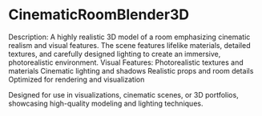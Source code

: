 # CinematicRoomBlender3D
Description: A highly realistic 3D model of a room emphasizing cinematic realism and visual features. The scene features lifelike materials, detailed textures, and carefully designed lighting to create an immersive, photorealistic environment.
Visual Features:
Photorealistic textures and materials
Cinematic lighting and shadows
Realistic props and room details
Optimized for rendering and visualization

Designed for use in visualizations, cinematic scenes, or 3D portfolios, showcasing high-quality modeling and lighting techniques.
